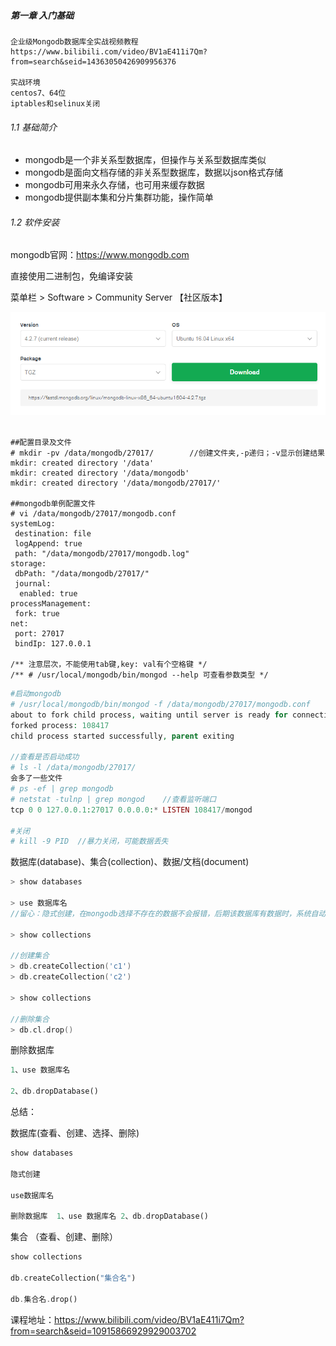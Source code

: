 ##### 第一章 入门基础

```
企业级Mongodb数据库全实战视频教程
https://www.bilibili.com/video/BV1aE411i7Qm?from=search&seid=14363050426909956376

实战环境
centos7、64位
iptables和selinux关闭
```

###### 1.1 基础简介

- mongodb是一个非关系型数据库，但操作与关系型数据库类似
- mongodb是面向文档存储的非关系型数据库，数据以json格式存储
- mongodb可用来永久存储，也可用来缓存数据
- mongodb提供副本集和分片集群功能，操作简单



###### 1.2 软件安装

mongodb官网：https://www.mongodb.com

直接使用二进制包，免编译安装

菜单栏 > Software > Community Server  【社区版本】

<img src=".\Mongodb.assets\image-20200526170253002.png" alt="image-20200526170253002" style="float:left;" />

```php
下载二进制包
# wget https://fastdl.mongodb.org/linux/mongodb-linux-x86_64-ubuntu1804-4.2.6.tgz
# tar -zxvf mongodb-linux-x86_64-ubuntu1804-4.2.6.tgz
# mv mongodb-linux-x86_64-ubuntu1804-4.2.6  /usr/local/mongodb

查看安装信息
# /usr/local/mongodb/bin/mongod --help     //帮助命令
# /usr/local/mongodb/bin/mongod --version  //版本信息
db version v4.2.6
......
```



```

##配置目录及文件
# mkdir -pv /data/mongodb/27017/        //创建文件夹,-p递归；-v显示创建结果
mkdir: created directory '/data'
mkdir: created directory '/data/mongodb'
mkdir: created directory '/data/mongodb/27017/'

##mongodb单例配置文件
# vi /data/mongodb/27017/mongodb.conf
systemLog:
 destination: file
 logAppend: true
 path: "/data/mongodb/27017/mongodb.log"
storage:
 dbPath: "/data/mongodb/27017/"
 journal:
  enabled: true
processManagement:
 fork: true
net:
 port: 27017
 bindIp: 127.0.0.1

/** 注意层次，不能使用tab键,key: val有个空格键 */
/** # /usr/local/mongodb/bin/mongod --help 可查看参数类型 */
```



```php
#启动mongodb
# /usr/local/mongodb/bin/mongod -f /data/mongodb/27017/mongodb.conf
about to fork child process, waiting until server is ready for connections.
forked process: 108417
child process started successfully, parent exiting

//查看是否启动成功
# ls -l /data/mongodb/27017/
会多了一些文件
# ps -ef | grep mongodb
# netstat -tulnp | grep mongod    //查看监听端口
tcp 0 0 127.0.0.1:27017 0.0.0.0:* LISTEN 108417/mongod

#关闭
# kill -9 PID  //暴力关闭，可能数据丢失

```



数据库(database)、集合(collection)、数据/文档(document)

~~~go
> show databases

> use 数据库名
//留心：隐式创建，在mongodb选择不存在的数据不会报错，后期该数据库有数据时，系统自动创建

> show collections

//创建集合
> db.createCollection('c1')
> db.createCollection('c2')

> show collections

//删除集合
> db.cl.drop()
~~~



删除数据库

~~~php
1、use 数据库名
    
2、db.dropDatabase()
~~~





总结：

数据库(查看、创建、选择、删除)

~~~php
show databases

隐式创建
    
use数据库名
    
删除数据库  1、use 数据库名 2、db.dropDatabase()
~~~



集合 （查看、创建、删除）

~~~php
show collections

db.createCollection("集合名")

db.集合名.drop()
~~~



















































课程地址：https://www.bilibili.com/video/BV1aE411i7Qm?from=search&seid=10915866929929003702